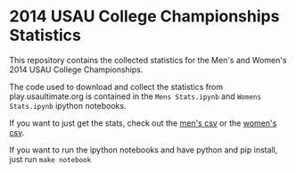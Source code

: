 2014 USAU College Championships Statistics
=========================================

This repository contains the collected statistics for the Men's and Women's 2014 USAU College Championships.

The code used to download and collect the statistics from play.usaultimate.org is contained in the `Mens Stats.ipynb` and `Womens Stats.ipynb` ipython notebooks.

If you want to just get the stats, check out the [men's csv](https://github.com/llimllib/2014collegechamps/blob/master/mens_gamestats.csv) or the
[women's csv](https://github.com/llimllib/2014collegechamps/blob/master/womens_gamestats.csv).

If you want to run the ipython notebooks and have python and pip install, just run `make notebook`
